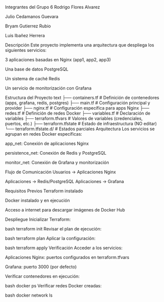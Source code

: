 Integrantes del Grupo 6
Rodrigo Flores Alvarez

Julio Cedamanos Guevara

Bryam Gutierrez Rubio

Luis Ibañez Herrera

Descripción
Este proyecto implementa una arquitectura que despliega los siguientes servicios:

3 aplicaciones basadas en Nginx (app1, app2, app3)

Una base de datos PostgreSQL

Un sistema de caché Redis

Un servicio de monitorización con Grafana

Estructura del Proyecto
text
├── containers.tf          # Definición de contenedores (apps, grafana, redis, postgres)
├── main.tf               # Configuración principal y provider
├── nginx.tf              # Configuración específica para apps Nginx
├── redes.tf              # Definición de redes Docker
├── variables.tf          # Declaración de variables
├── terraform.tfvars      # Valores de variables (credenciales, puertos, etc.)
├── terraform.tfstate     # Estado de infraestructura (NO editar)
└── terraform.tfstate.d/  # Estados parciales
Arquitectura
Los servicios se agrupan en redes Docker específicas:

app_net: Conexión de aplicaciones Nginx

persistence_net: Conexión de Redis y PostgreSQL

monitor_net: Conexión de Grafana y monitorización

Flujo de Comunicación
Usuarios → Aplicaciones Nginx

Aplicaciones → Redis/PostgreSQL 
Aplicaciones → Grafana 

Requisitos Previos
Terraform instalado

Docker instalado y en ejecución

Acceso a internet para descargar imágenes de Docker Hub

Despliegue
Inicializar Terraform:

bash
terraform init
Revisar el plan de ejecución:

bash
terraform plan
Aplicar la configuración:

bash
terraform apply
Verificación
Acceder a los servicios:

Aplicaciones Nginx: puertos configurados en terraform.tfvars

Grafana: puerto 3000 (por defecto)

Verificar contenedores en ejecución:

bash
docker ps
Verificar redes Docker creadas:

bash
docker network ls
